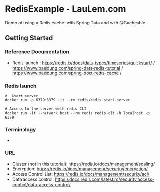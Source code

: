 # RedisExample - LauLem.com
Demo of using a Redis cache: with Spring Data and with @Cacheable

## Getting Started

### Reference Documentation
* Redis launch : https://redis.io/docs/data-types/timeseries/quickstart/ / https://www.baeldung.com/spring-data-redis-tutorial / https://www.baeldung.com/spring-boot-redis-cache / 

### Redis launch
```
#  Start server
docker run -p 6379:6379 -it --rm redis/redis-stack-server

# Access to the server with redis CLI
docker run -it --network host --rm redis redis-cli -h localhost -p 6379
```

### Terminology
- 
### URL
* Cluster (not in this tutorial): https://redis.io/docs/management/scaling/
* Encryption: https://redis.io/docs/management/security/encryption/
* Access Control List: https://redis.io/docs/management/security/acl/
* Data access control: https://docs.redis.com/latest/rc/security/access-control/data-access-control/
